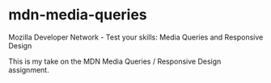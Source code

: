 # mdn-media-queries
Mozilla Developer Network - Test your skills: Media Queries and Responsive Design

This is my take on the MDN Media Queries / Responsive Design assignment. 
